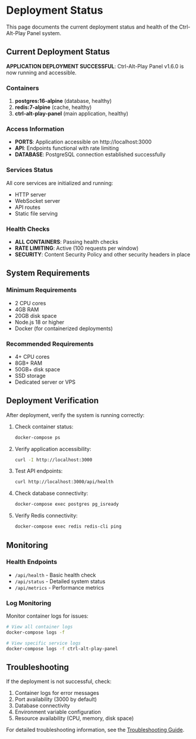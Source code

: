 # Deployment Status

This page documents the current deployment status and health of the Ctrl-Alt-Play Panel system.

## Current Deployment Status

**APPLICATION DEPLOYMENT SUCCESSFUL**: Ctrl-Alt-Play Panel v1.6.0 is now running and accessible.

### Containers

1. **postgres:16-alpine** (database, healthy)
2. **redis:7-alpine** (cache, healthy)
3. **ctrl-alt-play-panel** (main application, healthy)

### Access Information

- **PORTS**: Application accessible on http://localhost:3000
- **API**: Endpoints functional with rate limiting
- **DATABASE**: PostgreSQL connection established successfully

### Services Status

All core services are initialized and running:
- HTTP server
- WebSocket server
- API routes
- Static file serving

### Health Checks

- **ALL CONTAINERS**: Passing health checks
- **RATE LIMITING**: Active (100 requests per window)
- **SECURITY**: Content Security Policy and other security headers in place

## System Requirements

### Minimum Requirements

- 2 CPU cores
- 4GB RAM
- 20GB disk space
- Node.js 18 or higher
- Docker (for containerized deployments)

### Recommended Requirements

- 4+ CPU cores
- 8GB+ RAM
- 50GB+ disk space
- SSD storage
- Dedicated server or VPS

## Deployment Verification

After deployment, verify the system is running correctly:

1. Check container status:
   ```bash
   docker-compose ps
   ```

2. Verify application accessibility:
   ```bash
   curl -I http://localhost:3000
   ```

3. Test API endpoints:
   ```bash
   curl http://localhost:3000/api/health
   ```

4. Check database connectivity:
   ```bash
   docker-compose exec postgres pg_isready
   ```

5. Verify Redis connectivity:
   ```bash
   docker-compose exec redis redis-cli ping
   ```

## Monitoring

### Health Endpoints

- `/api/health` - Basic health check
- `/api/status` - Detailed system status
- `/api/metrics` - Performance metrics

### Log Monitoring

Monitor container logs for issues:
```bash
# View all container logs
docker-compose logs -f

# View specific service logs
docker-compose logs -f ctrl-alt-play-panel
```

## Troubleshooting

If the deployment is not successful, check:

1. Container logs for error messages
2. Port availability (3000 by default)
3. Database connectivity
4. Environment variable configuration
5. Resource availability (CPU, memory, disk space)

For detailed troubleshooting information, see the [Troubleshooting Guide](Troubleshooting.md).